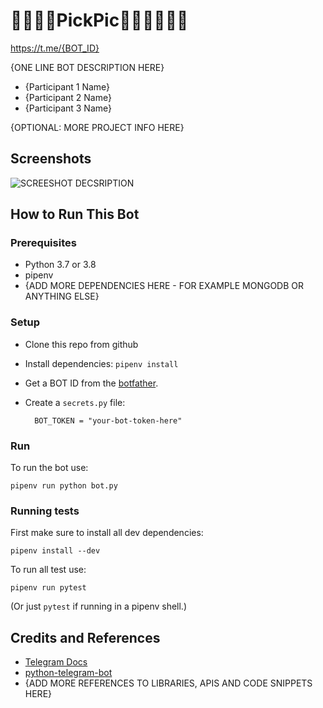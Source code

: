 # 👮‍♂️👩‍🎓PickPic👷‍♂️🕵️‍♂️👨‍🎓
<https://t.me/{BOT_ID}>

{ONE LINE BOT DESCRIPTION HERE} 

* {Participant 1 Name}
* {Participant 2 Name}
* {Participant 3 Name}

{OPTIONAL: MORE PROJECT INFO HERE}

## Screenshots

![SCREESHOT DECSRIPTION](screenshots/shopping-list-bot-1.png)

## How to Run This Bot
### Prerequisites
* Python 3.7 or 3.8
* pipenv
* {ADD MORE DEPENDENCIES HERE - FOR EXAMPLE MONGODB OR ANYTHING ELSE}

### Setup
* Clone this repo from github
* Install dependencies: `pipenv install`
* Get a BOT ID from the [botfather](https://telegram.me/BotFather).
* Create a `secrets.py` file:

        BOT_TOKEN = "your-bot-token-here"

### Run
To run the bot use:

    pipenv run python bot.py

### Running tests
First make sure to install all dev dependencies:

    pipenv install --dev

To run all test  use:

    pipenv run pytest

(Or just `pytest` if running in a pipenv shell.)

## Credits and References
* [Telegram Docs](https://core.telegram.org/bots)
* [python-telegram-bot](https://github.com/python-telegram-bot/python-telegram-bot)
* {ADD MORE REFERENCES TO LIBRARIES, APIS AND CODE SNIPPETS HERE}
